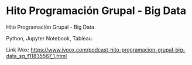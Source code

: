 # Hito Programación Grupal - Big Data
Hito Programación Grupal - Big Data

Python, Jupyter Notebook, Tableau.

Link iVox: https://www.ivoox.com/podcast-hito-programacion-grupal-big-data_sq_f11835567_1.html
